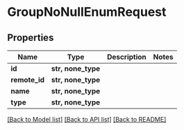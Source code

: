 # GroupNoNullEnumRequest


## Properties
Name | Type | Description | Notes
------------ | ------------- | ------------- | -------------
**id** | **str, none_type** |  | 
**remote_id** | **str, none_type** |  | 
**name** | **str, none_type** |  | 
**type** | **str, none_type** |  | 

[[Back to Model list]](../README.md#documentation-for-models) [[Back to API list]](../README.md#documentation-for-api-endpoints) [[Back to README]](../README.md)


